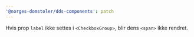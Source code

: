 ```yaml
---
'@norges-domstoler/dds-components': patch
---
```


Hvis prop `label` ikke settes i `<CheckboxGroup>`, blir dens `<span>` ikke rendret.
